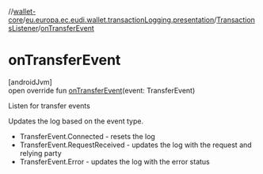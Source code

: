 //[wallet-core](../../../index.md)/[eu.europa.ec.eudi.wallet.transactionLogging.presentation](../index.md)/[TransactionsListener](index.md)/[onTransferEvent](on-transfer-event.md)

# onTransferEvent

[androidJvm]\
open override fun [onTransferEvent](on-transfer-event.md)(event: TransferEvent)

Listen for transfer events

Updates the log based on the event type.

- 
   TransferEvent.Connected - resets the log
- 
   TransferEvent.RequestReceived - updates the log with the request and relying party
- 
   TransferEvent.Error - updates the log with the error status
